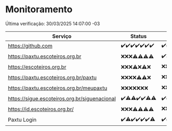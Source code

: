 # Monitoramento

Última verificação: 30/03/2025 14:07:00 -03

|Serviço|Status|Últimas 24h|
|---|---|---|
|https://github.com|<span title="2025-03-23: OK=23">✔️</span><span title="2025-03-24: OK=23">✔️</span><span title="2025-03-25: OK=23">✔️</span><span title="2025-03-26: OK=23">✔️</span><span title="2025-03-27: OK=23">✔️</span><span title="2025-03-28: OK=23">✔️</span><span title="2025-03-29: OK=16">✔️</span>|<span title="29/03/2025 14:07:00 -03 : 200">✔️</span><span title="29/03/2025 15:10:00 -03 : 200">✔️</span><span title="29/03/2025 16:05:00 -03 : 200">✔️</span><span title="29/03/2025 17:08:00 -03 : 200">✔️</span><span title="29/03/2025 18:07:00 -03 : 200">✔️</span><span title="29/03/2025 19:07:00 -03 : 200">✔️</span><span title="29/03/2025 20:08:00 -03 : 200">✔️</span><span title="29/03/2025 21:48:00 -03 : 200">✔️</span><span title="29/03/2025 23:25:00 -03 : 200">✔️</span><span title="30/03/2025 00:30:00 -03 : 200">✔️</span><span title="30/03/2025 01:10:00 -03 : 200">✔️</span><span title="30/03/2025 02:08:00 -03 : 200">✔️</span><span title="30/03/2025 03:11:00 -03 : 200">✔️</span><span title="30/03/2025 04:09:00 -03 : 200">✔️</span><span title="30/03/2025 05:10:00 -03 : 200">✔️</span><span title="30/03/2025 06:08:00 -03 : 200">✔️</span><span title="30/03/2025 07:08:00 -03 : 200">✔️</span><span title="30/03/2025 08:08:00 -03 : 200">✔️</span><span title="30/03/2025 09:14:00 -03 : 200">✔️</span><span title="30/03/2025 10:15:00 -03 : 200">✔️</span><span title="30/03/2025 11:07:00 -03 : 200">✔️</span><span title="30/03/2025 12:07:00 -03 : 200">✔️</span><span title="30/03/2025 13:09:00 -03 : 200">✔️</span><span title="30/03/2025 14:07:00 -03 : 200">✔️</span>|
|https://paxtu.escoteiros.org.br|<span title="2025-03-23: Falhas=23">❌</span><span title="2025-03-24: Falhas=23">❌</span><span title="2025-03-25: Falhas=23">❌</span><span title="2025-03-26: OK=2, Falhas=21">⚠️</span><span title="2025-03-27: OK=8, Falhas=15">⚠️</span><span title="2025-03-28: OK=2, Falhas=21">⚠️</span><span title="2025-03-29: OK=2, Falhas=14">⚠️</span>|<span title="29/03/2025 14:07:00 -03 : 200">✔️</span><span title="29/03/2025 15:10:00 -03 : 403">❌</span><span title="29/03/2025 16:05:00 -03 : 403">❌</span><span title="29/03/2025 17:08:00 -03 : 403">❌</span><span title="29/03/2025 18:07:00 -03 : 403">❌</span><span title="29/03/2025 19:07:00 -03 : 403">❌</span><span title="29/03/2025 20:08:00 -03 : 403">❌</span><span title="29/03/2025 21:48:00 -03 : 200">✔️</span><span title="29/03/2025 23:25:00 -03 : 403">❌</span><span title="30/03/2025 00:30:00 -03 : 403">❌</span><span title="30/03/2025 01:10:00 -03 : 403">❌</span><span title="30/03/2025 02:08:00 -03 : 403">❌</span><span title="30/03/2025 03:11:00 -03 : 403">❌</span><span title="30/03/2025 04:09:00 -03 : 403">❌</span><span title="30/03/2025 05:10:00 -03 : 403">❌</span><span title="30/03/2025 06:08:00 -03 : 200">✔️</span><span title="30/03/2025 07:08:00 -03 : 403">❌</span><span title="30/03/2025 08:08:00 -03 : 403">❌</span><span title="30/03/2025 09:14:00 -03 : 403">❌</span><span title="30/03/2025 10:15:00 -03 : 403">❌</span><span title="30/03/2025 11:07:00 -03 : 403">❌</span><span title="30/03/2025 12:07:00 -03 : 403">❌</span><span title="30/03/2025 13:09:00 -03 : 403">❌</span><span title="30/03/2025 14:07:00 -03 : 403">❌</span>|
|https://escoteiros.org.br|<span title="2025-03-23: Falhas=23">❌</span><span title="2025-03-24: Falhas=23">❌</span><span title="2025-03-25: Falhas=23">❌</span><span title="2025-03-26: OK=1, Falhas=22">⚠️</span><span title="2025-03-27: Falhas=23">❌</span><span title="2025-03-28: OK=1, Falhas=22">⚠️</span><span title="2025-03-29: Falhas=16">❌</span>|<span title="29/03/2025 14:07:00 -03 : 403">❌</span><span title="29/03/2025 15:10:00 -03 : 403">❌</span><span title="29/03/2025 16:05:00 -03 : 403">❌</span><span title="29/03/2025 17:08:00 -03 : 403">❌</span><span title="29/03/2025 18:07:00 -03 : 403">❌</span><span title="29/03/2025 19:07:00 -03 : 200">✔️</span><span title="29/03/2025 20:08:00 -03 : 403">❌</span><span title="29/03/2025 21:48:00 -03 : 403">❌</span><span title="29/03/2025 23:25:00 -03 : 403">❌</span><span title="30/03/2025 00:30:00 -03 : 403">❌</span><span title="30/03/2025 01:10:00 -03 : 403">❌</span><span title="30/03/2025 02:08:00 -03 : 403">❌</span><span title="30/03/2025 03:11:00 -03 : 403">❌</span><span title="30/03/2025 04:09:00 -03 : 403">❌</span><span title="30/03/2025 05:10:00 -03 : 403">❌</span><span title="30/03/2025 06:08:00 -03 : 403">❌</span><span title="30/03/2025 07:08:00 -03 : 403">❌</span><span title="30/03/2025 08:08:00 -03 : 403">❌</span><span title="30/03/2025 09:14:00 -03 : 403">❌</span><span title="30/03/2025 10:15:00 -03 : 403">❌</span><span title="30/03/2025 11:07:00 -03 : 200">✔️</span><span title="30/03/2025 12:07:00 -03 : 403">❌</span><span title="30/03/2025 13:09:00 -03 : 403">❌</span><span title="30/03/2025 14:07:00 -03 : 403">❌</span>|
|https://paxtu.escoteiros.org.br/paxtu|<span title="2025-03-23: Falhas=23">❌</span><span title="2025-03-24: Falhas=23">❌</span><span title="2025-03-25: Falhas=23">❌</span><span title="2025-03-26: Falhas=23">❌</span><span title="2025-03-27: OK=2, Falhas=21">⚠️</span><span title="2025-03-28: OK=2, Falhas=21">⚠️</span><span title="2025-03-29: Falhas=16">❌</span>|<span title="29/03/2025 14:07:00 -03 : 403">❌</span><span title="29/03/2025 15:10:00 -03 : 403">❌</span><span title="29/03/2025 16:05:00 -03 : 403">❌</span><span title="29/03/2025 17:08:00 -03 : 403">❌</span><span title="29/03/2025 18:07:00 -03 : 403">❌</span><span title="29/03/2025 19:07:00 -03 : 403">❌</span><span title="29/03/2025 20:08:00 -03 : 403">❌</span><span title="29/03/2025 21:48:00 -03 : 403">❌</span><span title="29/03/2025 23:25:00 -03 : 403">❌</span><span title="30/03/2025 00:30:00 -03 : 403">❌</span><span title="30/03/2025 01:10:00 -03 : 403">❌</span><span title="30/03/2025 02:08:00 -03 : 403">❌</span><span title="30/03/2025 03:11:00 -03 : 403">❌</span><span title="30/03/2025 04:09:00 -03 : 403">❌</span><span title="30/03/2025 05:10:00 -03 : 403">❌</span><span title="30/03/2025 06:08:00 -03 : 403">❌</span><span title="30/03/2025 07:08:00 -03 : 403">❌</span><span title="30/03/2025 08:08:00 -03 : 403">❌</span><span title="30/03/2025 09:14:00 -03 : 403">❌</span><span title="30/03/2025 10:15:00 -03 : 403">❌</span><span title="30/03/2025 11:07:00 -03 : 403">❌</span><span title="30/03/2025 12:07:00 -03 : 403">❌</span><span title="30/03/2025 13:09:00 -03 : 403">❌</span><span title="30/03/2025 14:07:00 -03 : 200">✔️</span>|
|https://paxtu.escoteiros.org.br/meupaxtu|<span title="2025-03-23: Falhas=23">❌</span><span title="2025-03-24: Falhas=23">❌</span><span title="2025-03-25: Falhas=23">❌</span><span title="2025-03-26: Falhas=23">❌</span><span title="2025-03-27: Falhas=23">❌</span><span title="2025-03-28: Falhas=23">❌</span><span title="2025-03-29: Falhas=16">❌</span>|<span title="29/03/2025 14:07:00 -03 : 403">❌</span><span title="29/03/2025 15:10:00 -03 : 403">❌</span><span title="29/03/2025 16:05:00 -03 : 403">❌</span><span title="29/03/2025 17:08:00 -03 : 200">✔️</span><span title="29/03/2025 18:07:00 -03 : 403">❌</span><span title="29/03/2025 19:07:00 -03 : 403">❌</span><span title="29/03/2025 20:08:00 -03 : 403">❌</span><span title="29/03/2025 21:48:00 -03 : 403">❌</span><span title="29/03/2025 23:25:00 -03 : 403">❌</span><span title="30/03/2025 00:30:00 -03 : 403">❌</span><span title="30/03/2025 01:10:00 -03 : 403">❌</span><span title="30/03/2025 02:08:00 -03 : 403">❌</span><span title="30/03/2025 03:11:00 -03 : 403">❌</span><span title="30/03/2025 04:09:00 -03 : 403">❌</span><span title="30/03/2025 05:10:00 -03 : 403">❌</span><span title="30/03/2025 06:08:00 -03 : 403">❌</span><span title="30/03/2025 07:08:00 -03 : 403">❌</span><span title="30/03/2025 08:08:00 -03 : 403">❌</span><span title="30/03/2025 09:14:00 -03 : 403">❌</span><span title="30/03/2025 10:15:00 -03 : 200">✔️</span><span title="30/03/2025 11:07:00 -03 : 403">❌</span><span title="30/03/2025 12:07:00 -03 : 403">❌</span><span title="30/03/2025 13:09:00 -03 : 403">❌</span><span title="30/03/2025 14:07:00 -03 : 403">❌</span>|
|https://sigue.escoteiros.org.br/siguenacional|<span title="2025-03-23: OK=23">✔️</span><span title="2025-03-24: OK=22, Falhas=1">⚠️</span><span title="2025-03-25: OK=22, Falhas=1">⚠️</span><span title="2025-03-26: OK=23">✔️</span><span title="2025-03-27: OK=23">✔️</span><span title="2025-03-28: OK=22, Falhas=1">⚠️</span><span title="2025-03-29: OK=15, Falhas=1">⚠️</span>|<span title="29/03/2025 14:07:00 -03 : 200">✔️</span><span title="29/03/2025 15:10:00 -03 : 200">✔️</span><span title="29/03/2025 16:05:00 -03 : 200">✔️</span><span title="29/03/2025 17:08:00 -03 : 200">✔️</span><span title="29/03/2025 18:07:00 -03 : 200">✔️</span><span title="29/03/2025 19:07:00 -03 : 200">✔️</span><span title="29/03/2025 20:08:00 -03 : 200">✔️</span><span title="29/03/2025 21:48:00 -03 : 200">✔️</span><span title="29/03/2025 23:25:00 -03 : 200">✔️</span><span title="30/03/2025 00:30:00 -03 : 200">✔️</span><span title="30/03/2025 01:10:00 -03 : 200">✔️</span><span title="30/03/2025 02:08:00 -03 : 200">✔️</span><span title="30/03/2025 03:11:00 -03 : 200">✔️</span><span title="30/03/2025 04:09:00 -03 : 200">✔️</span><span title="30/03/2025 05:10:00 -03 : 200">✔️</span><span title="30/03/2025 06:08:00 -03 : 200">✔️</span><span title="30/03/2025 07:08:00 -03 : 200">✔️</span><span title="30/03/2025 08:08:00 -03 : 200">✔️</span><span title="30/03/2025 09:14:00 -03 : 200">✔️</span><span title="30/03/2025 10:15:00 -03 : 200">✔️</span><span title="30/03/2025 11:07:00 -03 : 200">✔️</span><span title="30/03/2025 12:07:00 -03 : 200">✔️</span><span title="30/03/2025 13:09:00 -03 : 200">✔️</span><span title="30/03/2025 14:07:00 -03 : 200">✔️</span>|
|https://id.escoteiros.org.br/|<span title="2025-03-23: Falhas=23">❌</span><span title="2025-03-24: Falhas=23">❌</span><span title="2025-03-25: Falhas=23">❌</span><span title="2025-03-26: OK=2, Falhas=21">⚠️</span><span title="2025-03-27: OK=7, Falhas=16">⚠️</span><span title="2025-03-28: OK=6, Falhas=17">⚠️</span><span title="2025-03-29: OK=4, Falhas=12">⚠️</span>|<span title="29/03/2025 14:07:00 -03 : 403">❌</span><span title="29/03/2025 15:10:00 -03 : 403">❌</span><span title="29/03/2025 16:05:00 -03 : 403">❌</span><span title="29/03/2025 17:08:00 -03 : 403">❌</span><span title="29/03/2025 18:07:00 -03 : 403">❌</span><span title="29/03/2025 19:07:00 -03 : 403">❌</span><span title="29/03/2025 20:08:00 -03 : 403">❌</span><span title="29/03/2025 21:48:00 -03 : 403">❌</span><span title="29/03/2025 23:25:00 -03 : 200">✔️</span><span title="30/03/2025 00:30:00 -03 : 403">❌</span><span title="30/03/2025 01:10:00 -03 : 403">❌</span><span title="30/03/2025 02:08:00 -03 : 403">❌</span><span title="30/03/2025 03:11:00 -03 : 403">❌</span><span title="30/03/2025 04:09:00 -03 : 403">❌</span><span title="30/03/2025 05:10:00 -03 : 403">❌</span><span title="30/03/2025 06:08:00 -03 : 403">❌</span><span title="30/03/2025 07:08:00 -03 : 403">❌</span><span title="30/03/2025 08:08:00 -03 : 403">❌</span><span title="30/03/2025 09:14:00 -03 : 403">❌</span><span title="30/03/2025 10:15:00 -03 : 403">❌</span><span title="30/03/2025 11:07:00 -03 : 403">❌</span><span title="30/03/2025 12:07:00 -03 : 403">❌</span><span title="30/03/2025 13:09:00 -03 : 403">❌</span><span title="30/03/2025 14:07:00 -03 : 200">✔️</span>|
|Paxtu Login|<span title="2025-03-23: OK=23">✔️</span><span title="2025-03-24: OK=22, Falhas=1">⚠️</span><span title="2025-03-25: OK=23">✔️</span><span title="2025-03-26: OK=23">✔️</span><span title="2025-03-27: OK=23">✔️</span><span title="2025-03-28: OK=23">✔️</span><span title="2025-03-29: OK=15, Falhas=1">⚠️</span>|<span title="29/03/2025 14:07:00 -03 : 200">✔️</span><span title="29/03/2025 15:10:00 -03 : 200">✔️</span><span title="29/03/2025 16:05:00 -03 : 200">✔️</span><span title="29/03/2025 17:08:00 -03 : 200">✔️</span><span title="29/03/2025 18:07:00 -03 : 200">✔️</span><span title="29/03/2025 19:07:00 -03 : 200">✔️</span><span title="29/03/2025 20:08:00 -03 : 200">✔️</span><span title="29/03/2025 21:48:00 -03 : 200">✔️</span><span title="29/03/2025 23:25:00 -03 : 200">✔️</span><span title="30/03/2025 00:30:00 -03 : 200">✔️</span><span title="30/03/2025 01:10:00 -03 : 200">✔️</span><span title="30/03/2025 02:08:00 -03 : 200">✔️</span><span title="30/03/2025 03:11:00 -03 : 200">✔️</span><span title="30/03/2025 04:09:00 -03 : 200">✔️</span><span title="30/03/2025 05:10:00 -03 : 200">✔️</span><span title="30/03/2025 06:08:00 -03 : 200">✔️</span><span title="30/03/2025 07:08:00 -03 : 200">✔️</span><span title="30/03/2025 08:08:00 -03 : 200">✔️</span><span title="30/03/2025 09:14:00 -03 : 200">✔️</span><span title="30/03/2025 10:15:00 -03 : 200">✔️</span><span title="30/03/2025 11:07:00 -03 : 200">✔️</span><span title="30/03/2025 12:07:00 -03 : 200">✔️</span><span title="30/03/2025 13:09:00 -03 : 200">✔️</span><span title="30/03/2025 14:07:00 -03 : 200">✔️</span>|
